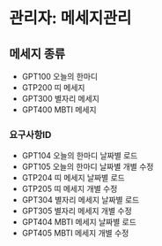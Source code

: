 # 관리자: 메세지관리

## 메세지 종류
 - GPT100 오늘의 한마디 
 - GTP200 띠 메세지 
 - GPT300 별자리 메세지 
 - GPT400 MBTI 메세지 

### 요구사항ID 
 - GPT104 오늘의 한마디 날짜별 로드 
 - GPT105 오늘의 한마디 날짜별 개별 수정 
 - GTP204 띠 메세지 날짜별 로드
 - GTP205 띠 메세지 개별 수정
 - GPT304 별자리 메세지 날짜별 로드
 - GPT305 별자리 메세지 개별 수정
 - GPT404 MBTI 메세지 날짜별 로드 
 - GPT405 MBTI 메세지 개별 수정
